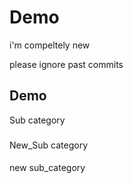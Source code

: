 # Demo

i'm compeltely new

please ignore past commits

## Demo

Sub  category  

### 

New_Sub category

####

new sub_category